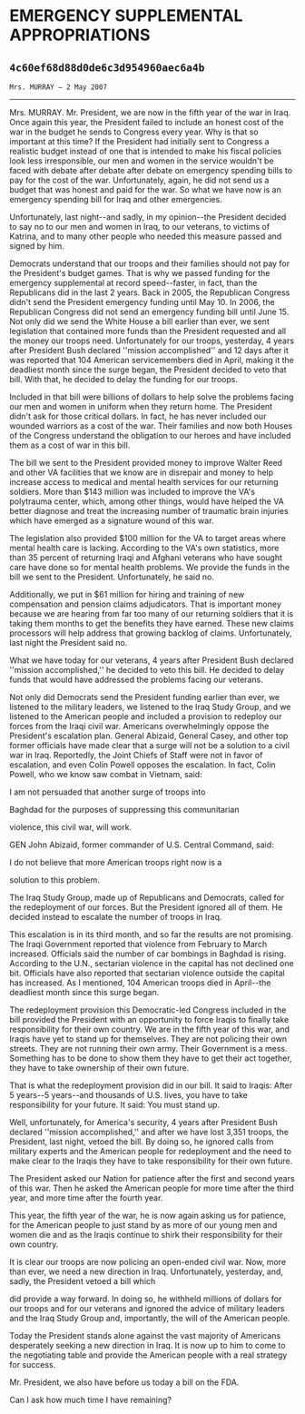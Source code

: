 # EMERGENCY SUPPLEMENTAL APPROPRIATIONS
## `4c60ef68d88d0de6c3d954960aec6a4b`
`Mrs. MURRAY — 2 May 2007`

---


Mrs. MURRAY. Mr. President, we are now in the fifth year of the war 
in Iraq. Once again this year, the President failed to include an 
honest cost of the war in the budget he sends to Congress every year. 
Why is that so important at this time? If the President had initially 
sent to Congress a realistic budget instead of one that is intended to 
make his fiscal policies look less irresponsible, our men and women in 
the service wouldn't be faced with debate after debate after debate on 
emergency spending bills to pay for the cost of the war. Unfortunately, 
again, he did not send us a budget that was honest and paid for the 
war. So what we have now is an emergency spending bill for Iraq and 
other emergencies.

Unfortunately, last night--and sadly, in my opinion--the President 
decided to say no to our men and women in Iraq, to our veterans, to 
victims of Katrina, and to many other people who needed this measure 
passed and signed by him.

Democrats understand that our troops and their families should not 
pay for the President's budget games. That is why we passed funding for 
the emergency supplemental at record speed--faster, in fact, than the 
Republicans did in the last 2 years. Back in 2005, the Republican 
Congress didn't send the President emergency funding until May 10. In 
2006, the Republican Congress did not send an emergency funding bill 
until June 15. Not only did we send the White House a bill earlier than 
ever, we sent legislation that contained more funds than the President 
requested and all the money our troops need. Unfortunately for our 
troops, yesterday, 4 years after President Bush declared ''mission 
accomplished'' and 12 days after it was reported that 104 American 
servicemembers died in April, making it the deadliest month since the 
surge began, the President decided to veto that bill. With that, he 
decided to delay the funding for our troops.

Included in that bill were billions of dollars to help solve the 
problems facing our men and women in uniform when they return home. The 
President didn't ask for those critical dollars. In fact, he has never 
included our wounded warriors as a cost of the war. Their families and 
now both Houses of the Congress understand the obligation to our heroes 
and have included them as a cost of war in this bill.

The bill we sent to the President provided money to improve Walter 
Reed and other VA facilities that we know are in disrepair and money to 
help increase access to medical and mental health services for our 
returning soldiers. More than $143 million was included to improve the 
VA's polytrauma center, which, among other things, would have helped 
the VA better diagnose and treat the increasing number of traumatic 
brain injuries which have emerged as a signature wound of this war.

The legislation also provided $100 million for the VA to target areas 
where mental health care is lacking. According to the VA's own 
statistics, more than 35 percent of returning Iraqi and Afghani 
veterans who have sought care have done so for mental health problems. 
We provide the funds in the bill we sent to the President. 
Unfortunately, he said no.

Additionally, we put in $61 million for hiring and training of new 
compensation and pension claims adjudicators. That is important money 
because we are hearing from far too many of our returning soldiers that 
it is taking them months to get the benefits they have earned. These 
new claims processors will help address that growing backlog of claims. 
Unfortunately, last night the President said no.

What we have today for our veterans, 4 years after President Bush 
declared ''mission accomplished,'' he decided to veto this bill. He 
decided to delay funds that would have addressed the problems facing 
our veterans.

Not only did Democrats send the President funding earlier than ever, 
we listened to the military leaders, we listened to the Iraq Study 
Group, and we listened to the American people and included a provision 
to redeploy our forces from the Iraqi civil war. Americans 
overwhelmingly oppose the President's escalation plan. General Abizaid, 
General Casey, and other top former officials have made clear that a 
surge will not be a solution to a civil war in Iraq. Reportedly, the 
Joint Chiefs of Staff were not in favor of escalation, and even Colin 
Powell opposes the escalation. In fact, Colin Powell, who we know saw 
combat in Vietnam, said:




 I am not persuaded that another surge of troops into 


 Baghdad for the purposes of suppressing this communitarian 


 violence, this civil war, will work.


GEN John Abizaid, former commander of U.S. Central Command, said:




 I do not believe that more American troops right now is a 


 solution to this problem.


The Iraq Study Group, made up of Republicans and Democrats, called 
for the redeployment of our forces. But the President ignored all of 
them. He decided instead to escalate the number of troops in Iraq.

This escalation is in its third month, and so far the results are not 
promising. The Iraqi Government reported that violence from February to 
March increased. Officials said the number of car bombings in Baghdad 
is rising. According to the U.N., sectarian violence in the capital has 
not declined one bit. Officials have also reported that sectarian 
violence outside the capital has increased. As I mentioned, 104 
American troops died in April--the deadliest month since this surge 
began.

The redeployment provision this Democratic-led Congress included in 
the bill provided the President with an opportunity to force Iraqis to 
finally take responsibility for their own country. We are in the fifth 
year of this war, and Iraqis have yet to stand up for themselves. They 
are not policing their own streets. They are not running their own 
army. Their Government is a mess. Something has to be done to show them 
they have to get their act together, they have to take ownership of 
their own future.


That is what the redeployment provision did in our bill. It said to 
Iraqis: After 5 years--5 years--and thousands of U.S. lives, you have 
to take responsibility for your future. It said: You must stand up.

Well, unfortunately, for America's security, 4 years after President 
Bush declared ''mission accomplished,'' and after we have lost 3,351 
troops, the President, last night, vetoed the bill. By doing so, he 
ignored calls from military experts and the American people for 
redeployment and the need to make clear to the Iraqis they have to take 
responsibility for their own future.

The President asked our Nation for patience after the first and 
second years of this war. Then he asked the American people for more 
time after the third year, and more time after the fourth year.

This year, the fifth year of the war, he is now again asking us for 
patience, for the American people to just stand by as more of our young 
men and women die and as the Iraqis continue to shirk their 
responsibility for their own country.

It is clear our troops are now policing an open-ended civil war. Now, 
more than ever, we need a new direction in Iraq. Unfortunately, 
yesterday, and, sadly, the President vetoed a bill which


did provide a way forward. In doing so, he withheld millions of dollars 
for our troops and for our veterans and ignored the advice of military 
leaders and the Iraq Study Group and, importantly, the will of the 
American people.

Today the President stands alone against the vast majority of 
Americans desperately seeking a new direction in Iraq. It is now up to 
him to come to the negotiating table and provide the American people 
with a real strategy for success.

Mr. President, we also have before us today a bill on the FDA.

Can I ask how much time I have remaining?